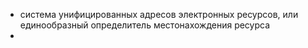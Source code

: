 - система унифицированных адресов электронных ресурсов, или единообразный определитель местонахождения ресурса
-